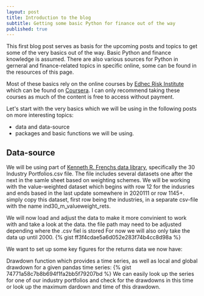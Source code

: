 ```yaml
---
layout: post
title: Introduction to the blog
subtitle: Getting some basic Python for finance out of the way
published: true
---
```


This first blog post serves as basis for the upcoming posts and topics to get some of the very basics out of the way. Basic Python and finance knowledge is assumed. There are also various sources for Python in gerneral and finance-related topics in specific online, some can be found in the resources of this page.

Most of these basics rely on the online courses by [Edhec Risk Institute](https://risk.edhec.edu/who-we-are) which can be found on [Coursera](https://www.coursera.org/specializations/investment-management-python-machine-learning). I can only recommend taking these courses as much of the content is free to access without payment. 

Let's start with the very basics which we will be using in the following posts on more interesting topics: 
* data and data-source
* packages and basic functions we will be using. 

## Data-source

We will be using part of [Kenneth R. Frenchs data library](https://mba.tuck.dartmouth.edu/pages/faculty/ken.french/data_library.html), specifically the 30 Industry Portfolios.csv file.
The file includes several datasets one after the next in the samle sheet based on weighting schemes. We will be working with the value-weighted dataset which begins with row 12 for the indusries and ends based in the last update somewhere in 2020111 or row 1145+. simply copy this dataset, first row being the industries, in a separate csv-file with the name ind30_m_valueweight_rets.  

We will now load and adjust the data to make it more convinient to work with and take a look at the data. 
the file path may need to be adjusted depending where the .csv fiel is stored
For now we will also only take the data up until 2000. 
{% gist ff3f4cdae5a6d052e283f74b4cc8d98a %}

We want to set up some key figures for the returns data we now have: 

Drawdown function which provides a time series, as well as local and global drawdown for a given pandas time series: 
{% gist 74771a58c7b8b694f1fa2bb5f79207bd %}
We can easily look up the series for one of our industry portfolios and check for the drawdowns in this time or look up the maximum dardown and time of this drawdown.




